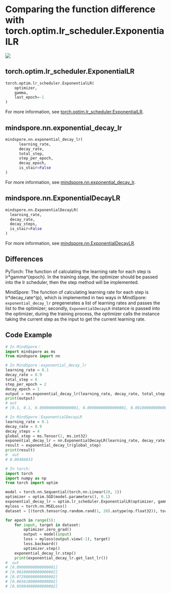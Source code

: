 # Comparing the function difference with torch.optim.lr_scheduler.ExponentialLR

<a href="https://gitee.com/mindspore/docs/blob/r1.9/docs/mindspore/source_en/note/api_mapping/pytorch_diff/ExponentialDecayLR.md" target="_blank"><img src="https://mindspore-website.obs.cn-north-4.myhuaweicloud.com/website-images/r1.9/resource/_static/logo_source_en.png"></a>

## torch.optim.lr_scheduler.ExponentialLR

```python
torch.optim.lr_scheduler.ExponentialLR(
    optimizer,
    gamma,
    last_epoch=-1
)
```

For more information, see [torch.optim.lr_scheduler.ExponentialLR](https://pytorch.org/docs/1.5.0/optim.html#torch.optim.lr_scheduler.ExponentialLR).

## mindspore.nn.exponential_decay_lr

```python
mindspore.nn.exponential_decay_lr(
      learning_rate,
      decay_rate,
      total_step,
      step_per_epoch,
      decay_epoch,
      is_stair=False
)
```

For more information, see [mindspore.nn.exponential_decay_lr](https://mindspore.cn/docs/en/r1.9/api_python/nn/mindspore.nn.exponential_decay_lr.html#mindspore.nn.exponential_decay_lr).

## mindspore.nn.ExponentialDecayLR

```python
mindspore.nn.ExponentialDecayLR(
  learning_rate,
  decay_rate,
  decay_steps,
  is_stair=False
)
```

For more information, see [mindspore.nn.ExponentialDecayLR](https://www.mindspore.cn/docs/en/r1.9/api_python/nn/mindspore.nn.ExponentialDecayLR.html#mindspore.nn.ExponentialDecayLR).

## Differences

PyTorch: The function of calculating the learning rate for each step is lr*gamma^{epoch}. In the training stage, the optimizer should be passed into the lr scheduler, then the step method will be implemented.

MindSpore: The function of calculating learning rate for each step is lr*decay_rate^{p}, which is implemented in two ways in MindSpore: `exponential_decay_lr` pregenerates a list of learning rates and passes the list to the optimizer; secondly, `ExponentialDecayLR` instance is passed into the optimizer, during the training process, the optimizer calls the instance taking the current step as the input to get the current learning rate.

## Code Example

```python
# In MindSpore：
import mindspore as ms
from mindspore import nn

# In MindSpore：exponential_decay_lr
learning_rate = 0.1
decay_rate = 0.9
total_step = 6
step_per_epoch = 2
decay_epoch = 1
output = nn.exponential_decay_lr(learning_rate, decay_rate, total_step, step_per_epoch, decay_epoch)
print(output)
# out
# [0.1, 0.1, 0.09000000000000001, 0.09000000000000001, 0.08100000000000002, 0.08100000000000002]

# In MindSpore：ExponentialDecayLR
learning_rate = 0.1
decay_rate = 0.9
decay_steps = 4
global_step = ms.Tensor(2, ms.int32)
exponential_decay_lr = nn.ExponentialDecayLR(learning_rate, decay_rate, decay_steps)
result = exponential_decay_lr(global_step)
print(result)
#  out
# 0.09486833

# In torch:
import torch
import numpy as np
from torch import optim

model = torch.nn.Sequential(torch.nn.Linear(20, 1))
optimizer = optim.SGD(model.parameters(), 0.1)
exponential_decay_lr = optim.lr_scheduler.ExponentialLR(optimizer, gamma=0.9)
myloss = torch.nn.MSELoss()
dataset = [(torch.tensor(np.random.rand(1, 20).astype(np.float32)), torch.tensor([1.]))]

for epoch in range(5):
    for input, target in dataset:
        optimizer.zero_grad()
        output = model(input)
        loss = myloss(output.view(-1), target)
        loss.backward()
        optimizer.step()
    exponential_decay_lr.step()
    print(exponential_decay_lr.get_last_lr())
#  out
# [0.09000000000000001]
# [0.08100000000000002]
# [0.07290000000000002]
# [0.06561000000000002]
# [0.05904900000000002]
```

